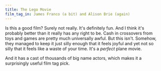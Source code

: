 ```yaml
---
title: The Lego Movie
film_tag_in: James Franco (a bit) and Alison Brie (again)
---
```


Is this a good film? Surely not really. It's definitely fun. And I think it's probably better than it really has any right to be. Cash in crossovers from toys and games are pretty much universally awful. But this isn't. Somehow, they managed to keep it just silly enough that it feels joyful and yet not so silly that it feels like a waste of your time. It's a _perfect_ plane movie.

And it has a cast of thousands of big name actors, which makes it a surprisingly useful film tag pick.
